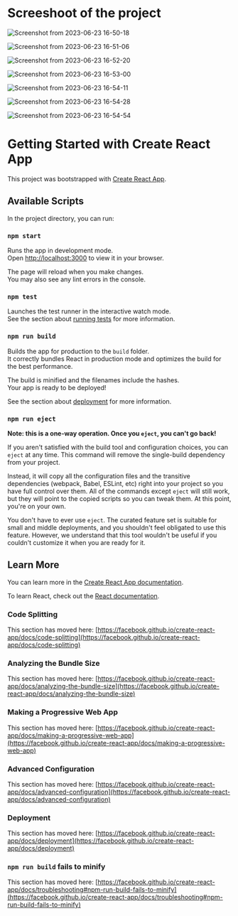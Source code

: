 # Screeshoot of the project 

![Screenshot from 2023-06-23 16-50-18](https://github.com/Uthso66/Ticket-management/assets/93869589/462c33a3-46d3-4db1-8f70-a3e9d2c624be)


![Screenshot from 2023-06-23 16-51-06](https://github.com/Uthso66/Ticket-management/assets/93869589/1b5c010a-27ad-486f-b589-a0f09985875e)


![Screenshot from 2023-06-23 16-52-20](https://github.com/Uthso66/Ticket-management/assets/93869589/38578ad1-3687-467c-936f-e3ff139c1989)


![Screenshot from 2023-06-23 16-53-00](https://github.com/Uthso66/Ticket-management/assets/93869589/0bebfb30-8fc0-478e-b0d0-6fb33b566fcb)


![Screenshot from 2023-06-23 16-54-11](https://github.com/Uthso66/Ticket-management/assets/93869589/cc4a9869-9051-45f4-b189-fd8d8003e81d)


![Screenshot from 2023-06-23 16-54-28](https://github.com/Uthso66/Ticket-management/assets/93869589/96d72697-aa4d-4eaa-8fbf-79e49b60c519)


![Screenshot from 2023-06-23 16-54-54](https://github.com/Uthso66/Ticket-management/assets/93869589/4e646004-7a00-4ef2-8478-0e09e0f656d6)


# Getting Started with Create React App

This project was bootstrapped with [Create React App](https://github.com/facebook/create-react-app).

## Available Scripts

In the project directory, you can run:

### `npm start`

Runs the app in development mode.\
Open [http://localhost:3000](http://localhost:3000) to view it in your browser.

The page will reload when you make changes.\
You may also see any lint errors in the console.

### `npm test`

Launches the test runner in the interactive watch mode.\
See the section about [running tests](https://facebook.github.io/create-react-app/docs/running-tests) for more information.

### `npm run build`

Builds the app for production to the `build` folder.\
It correctly bundles React in production mode and optimizes the build for the best performance.

The build is minified and the filenames include the hashes.\
Your app is ready to be deployed!

See the section about [deployment](https://facebook.github.io/create-react-app/docs/deployment) for more information.

### `npm run eject`

**Note: this is a one-way operation. Once you `eject`, you can't go back!**

If you aren't satisfied with the build tool and configuration choices, you can `eject` at any time. This command will remove the single-build dependency from your project.

Instead, it will copy all the configuration files and the transitive dependencies (webpack, Babel, ESLint, etc) right into your project so you have full control over them. All of the commands except `eject` will still work, but they will point to the copied scripts so you can tweak them. At this point, you're on your own.

You don't have to ever use `eject`. The curated feature set is suitable for small and middle deployments, and you shouldn't feel obligated to use this feature. However, we understand that this tool wouldn't be useful if you couldn't customize it when you are ready for it.

## Learn More

You can learn more in the [Create React App documentation](https://facebook.github.io/create-react-app/docs/getting-started).

To learn React, check out the [React documentation](https://reactjs.org/).

### Code Splitting

This section has moved here: [https://facebook.github.io/create-react-app/docs/code-splitting](https://facebook.github.io/create-react-app/docs/code-splitting)

### Analyzing the Bundle Size

This section has moved here: [https://facebook.github.io/create-react-app/docs/analyzing-the-bundle-size](https://facebook.github.io/create-react-app/docs/analyzing-the-bundle-size)

### Making a Progressive Web App

This section has moved here: [https://facebook.github.io/create-react-app/docs/making-a-progressive-web-app](https://facebook.github.io/create-react-app/docs/making-a-progressive-web-app)

### Advanced Configuration

This section has moved here: [https://facebook.github.io/create-react-app/docs/advanced-configuration](https://facebook.github.io/create-react-app/docs/advanced-configuration)

### Deployment

This section has moved here: [https://facebook.github.io/create-react-app/docs/deployment](https://facebook.github.io/create-react-app/docs/deployment)

### `npm run build` fails to minify

This section has moved here: [https://facebook.github.io/create-react-app/docs/troubleshooting#npm-run-build-fails-to-minify](https://facebook.github.io/create-react-app/docs/troubleshooting#npm-run-build-fails-to-minify)

